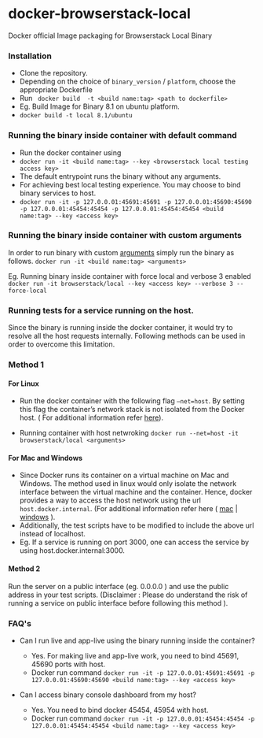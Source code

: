 # docker-browserstack-local
Docker official Image packaging for Browserstack Local Binary

### Installation
- Clone the repository. 
- Depending on the choice of `binary_version` / `platform`, choose the appropriate Dockerfile 
- Run ``` docker build  -t <build name:tag> <path to dockerfile>``` 
- Eg. Build Image for Binary 8.1 on ubuntu platform.
- ```docker build -t local 8.1/ubuntu```

### Running the binary inside container with default command
 - Run the docker container using  
- ```docker run -it <build name:tag> --key <browserstack local testing access key>```
- The default entrypoint runs the binary without any arguments.
- For achieving best local testing experience. You may choose to bind binary services to host. 
-  `docker run -it -p 127.0.0.01:45691:45691 -p 127.0.0.01:45690:45690 -p 127.0.0.01:45454:45454 -p 127.0.0.01:45454:45454 <build name:tag> --key <access key>`

### Running the binary inside container with custom arguments
In order to run binary with custom [arguments](https://browserstack.com/local-testing) simply run the binary as follows.
`docker run -it <build name:tag> <arguments>`

Eg. Running binary inside container with force local and verbose 3 enabled
`docker run -it browserstack/local --key <access key> --verbose 3 --force-local`


### Running tests for a service running on the host. 
Since the binary is running inside the docker container, it would try to resolve all the host requests internally. Following methods can be used in order to overcome this limitation.

### Method 1
#### For Linux
- Run the docker container with the following flag `–net=host`. By setting this flag the container’s network stack is not isolated from the Docker host. ( For additional information refer [here](https://docs.docker.com/network/host/)).

- Running container with host netwroking
```docker run --net=host -it browserstack/local <arguments>```

#### For Mac and Windows
- Since Docker runs its container on a virtual machine on Mac and Windows. The method used in linux would only isolate the network interface between the virtual machine and the container. Hence, docker provides a way to access the host network using the url  `host.docker.internal`. (For additional information refer here ( [mac](https://docs.docker.com/docker-for-mac/networking/) | [windows](https://docs.docker.com/docker-for-windows/networking/) ).
- Additionally, the test scripts have to be modified to include the above url instead of localhost.
- Eg. If a service is running on port 3000, one can access the service by using host.docker.internal:3000.

#### Method 2
Run the server on a public interface (eg. 0.0.0.0 ) and use the public address in your test scripts. 
(Disclaimer : Please do understand the risk of running a service on public interface before following this method ).

### FAQ's
* Can I run live and app-live using the binary running inside the container?
   - Yes. For making live and app-live work, you need to bind 45691, 45690 ports with host.
   - Docker run command `docker run -it -p 127.0.0.01:45691:45691 -p 127.0.0.01:45690:45690 <build name:tag> --key <access key>`

* Can I access binary console dashboard from my host?
  - Yes. You need to bind docker 45454, 45954 with host.
  - Docker run command `docker run -it -p 127.0.0.01:45454:45454 -p 127.0.0.01:45454:45454 <build name:tag> --key <access key>`
